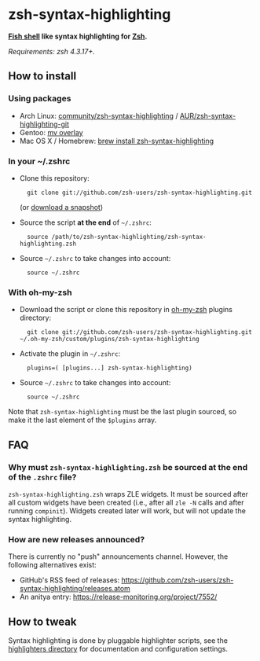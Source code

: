 zsh-syntax-highlighting
=======================

**[Fish shell](http://www.fishshell.com) like syntax highlighting for [Zsh](http://www.zsh.org).**

*Requirements: zsh 4.3.17+.*


How to install
--------------

### Using packages

* Arch Linux: [community/zsh-syntax-highlighting](https://www.archlinux.org/packages/zsh-syntax-highlighting) / [AUR/zsh-syntax-highlighting-git](https://aur.archlinux.org/packages/zsh-syntax-highlighting-git)
* Gentoo: [mv overlay](http://gpo.zugaina.org/app-shells/zsh-syntax-highlighting)
* Mac OS X / Homebrew: [brew install zsh-syntax-highlighting](https://github.com/Homebrew/homebrew/blob/master/Library/Formula/zsh-syntax-highlighting.rb)

### In your ~/.zshrc

* Clone this repository:

        git clone git://github.com/zsh-users/zsh-syntax-highlighting.git

  (or [download a snapshot](https://github.com/zsh-users/zsh-syntax-highlighting/archive/master.tar.gz))

* Source the script **at the end** of `~/.zshrc`:

        source /path/to/zsh-syntax-highlighting/zsh-syntax-highlighting.zsh

* Source `~/.zshrc`  to take changes into account:

        source ~/.zshrc


### With oh-my-zsh

* Download the script or clone this repository in [oh-my-zsh](http://github.com/robbyrussell/oh-my-zsh) plugins directory:

        git clone git://github.com/zsh-users/zsh-syntax-highlighting.git ~/.oh-my-zsh/custom/plugins/zsh-syntax-highlighting

* Activate the plugin in `~/.zshrc`:

        plugins=( [plugins...] zsh-syntax-highlighting)

* Source `~/.zshrc`  to take changes into account:

        source ~/.zshrc

Note that `zsh-syntax-highlighting` must be the last plugin sourced,
so make it the last element of the `$plugins` array.

FAQ
---

### Why must `zsh-syntax-highlighting.zsh` be sourced at the end of the `.zshrc` file?

`zsh-syntax-highlighting.zsh` wraps ZLE widgets.  It must be sourced after all
custom widgets have been created (i.e., after all `zle -N` calls and after
running `compinit`).  Widgets created later will work, but will not update the
syntax highlighting.

### How are new releases announced?

There is currently no "push" announcements channel.  However, the following alternatives exist:

- GitHub's RSS feed of releases: https://github.com/zsh-users/zsh-syntax-highlighting/releases.atom
- An anitya entry: https://release-monitoring.org/project/7552/

How to tweak
------------

Syntax highlighting is done by pluggable highlighter scripts, see the [highlighters directory](highlighters)
for documentation and configuration settings.
